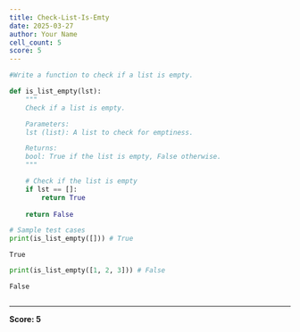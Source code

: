 ```yaml
---
title: Check-List-Is-Emty
date: 2025-03-27
author: Your Name
cell_count: 5
score: 5
---
```


```python
#Write a function to check if a list is empty.
```


```python
def is_list_empty(lst):
    """
    Check if a list is empty.

    Parameters:
    lst (list): A list to check for emptiness.

    Returns:
    bool: True if the list is empty, False otherwise.
    """

    # Check if the list is empty
    if lst == []:
        return True
        
    return False
```


```python
# Sample test cases
print(is_list_empty([])) # True
```

    True



```python
print(is_list_empty([1, 2, 3])) # False
```

    False



```python

```


---
**Score: 5**

